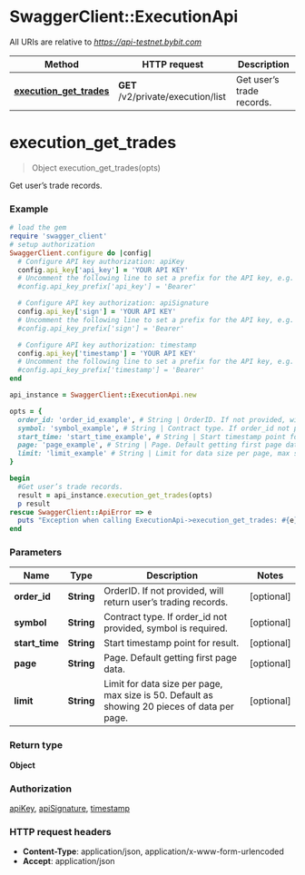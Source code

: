 # SwaggerClient::ExecutionApi

All URIs are relative to *https://api-testnet.bybit.com*

Method | HTTP request | Description
------------- | ------------- | -------------
[**execution_get_trades**](ExecutionApi.md#execution_get_trades) | **GET** /v2/private/execution/list | Get user’s trade records.


# **execution_get_trades**
> Object execution_get_trades(opts)

Get user’s trade records.

### Example
```ruby
# load the gem
require 'swagger_client'
# setup authorization
SwaggerClient.configure do |config|
  # Configure API key authorization: apiKey
  config.api_key['api_key'] = 'YOUR API KEY'
  # Uncomment the following line to set a prefix for the API key, e.g. 'Bearer' (defaults to nil)
  #config.api_key_prefix['api_key'] = 'Bearer'

  # Configure API key authorization: apiSignature
  config.api_key['sign'] = 'YOUR API KEY'
  # Uncomment the following line to set a prefix for the API key, e.g. 'Bearer' (defaults to nil)
  #config.api_key_prefix['sign'] = 'Bearer'

  # Configure API key authorization: timestamp
  config.api_key['timestamp'] = 'YOUR API KEY'
  # Uncomment the following line to set a prefix for the API key, e.g. 'Bearer' (defaults to nil)
  #config.api_key_prefix['timestamp'] = 'Bearer'
end

api_instance = SwaggerClient::ExecutionApi.new

opts = { 
  order_id: 'order_id_example', # String | OrderID. If not provided, will return user’s trading records.
  symbol: 'symbol_example', # String | Contract type. If order_id not provided, symbol is required.
  start_time: 'start_time_example', # String | Start timestamp point for result.
  page: 'page_example', # String | Page. Default getting first page data.
  limit: 'limit_example' # String | Limit for data size per page, max size is 50. Default as showing 20 pieces of data per page.
}

begin
  #Get user’s trade records.
  result = api_instance.execution_get_trades(opts)
  p result
rescue SwaggerClient::ApiError => e
  puts "Exception when calling ExecutionApi->execution_get_trades: #{e}"
end
```

### Parameters

Name | Type | Description  | Notes
------------- | ------------- | ------------- | -------------
 **order_id** | **String**| OrderID. If not provided, will return user’s trading records. | [optional] 
 **symbol** | **String**| Contract type. If order_id not provided, symbol is required. | [optional] 
 **start_time** | **String**| Start timestamp point for result. | [optional] 
 **page** | **String**| Page. Default getting first page data. | [optional] 
 **limit** | **String**| Limit for data size per page, max size is 50. Default as showing 20 pieces of data per page. | [optional] 

### Return type

**Object**

### Authorization

[apiKey](../README.md#apiKey), [apiSignature](../README.md#apiSignature), [timestamp](../README.md#timestamp)

### HTTP request headers

 - **Content-Type**: application/json, application/x-www-form-urlencoded
 - **Accept**: application/json




